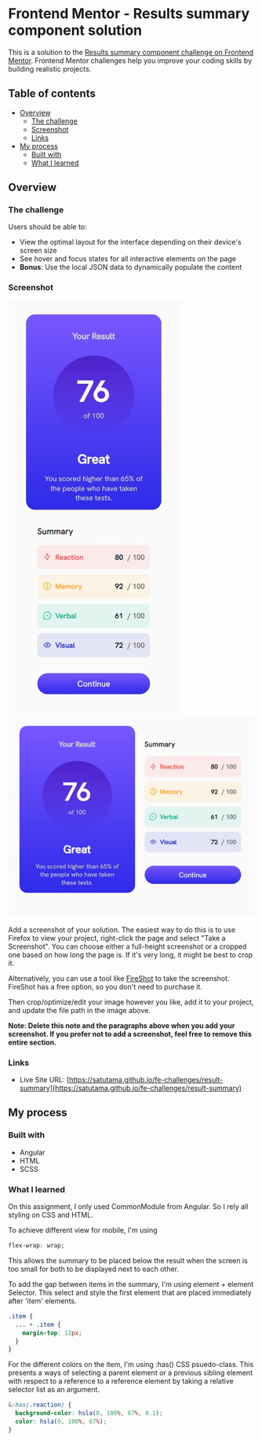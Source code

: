 # Frontend Mentor - Results summary component solution

This is a solution to the [Results summary component challenge on Frontend Mentor](https://www.frontendmentor.io/challenges/results-summary-component-CE_K6s0maV). Frontend Mentor challenges help you improve your coding skills by building realistic projects.

## Table of contents

- [Overview](#overview)
  - [The challenge](#the-challenge)
  - [Screenshot](#screenshot)
  - [Links](#links)
- [My process](#my-process)
  - [Built with](#built-with)
  - [What I learned](#what-i-learned)

## Overview

### The challenge

Users should be able to:

- View the optimal layout for the interface depending on their device's screen size
- See hover and focus states for all interactive elements on the page
- **Bonus**: Use the local JSON data to dynamically populate the content

### Screenshot

![](./screenshots/mobile.jpg) ![](./screenshots/desktop.jpg)

Add a screenshot of your solution. The easiest way to do this is to use Firefox to view your project, right-click the page and select "Take a Screenshot". You can choose either a full-height screenshot or a cropped one based on how long the page is. If it's very long, it might be best to crop it.

Alternatively, you can use a tool like [FireShot](https://getfireshot.com/) to take the screenshot. FireShot has a free option, so you don't need to purchase it.

Then crop/optimize/edit your image however you like, add it to your project, and update the file path in the image above.

**Note: Delete this note and the paragraphs above when you add your screenshot. If you prefer not to add a screenshot, feel free to remove this entire section.**

### Links

- Live Site URL: [https://satutama.github.io/fe-challenges/result-summary](https://satutama.github.io/fe-challenges/result-summary)

## My process

### Built with

- Angular
- HTML
- SCSS

### What I learned

On this assignment, I only used CommonModule from Angular. So I rely all styling on CSS and HTML.

To achieve different view for mobile, I'm using

```css
flex-wrap: wrap;
```

This allows the summary to be placed below the result when the screen is too small for both to be displayed next to each other.

To add the gap between items in the summary, I'm using element + element Selector. This select and style the first element that are placed immediately after 'item' elements.

```css
.item {
  ... + .item {
    margin-top: 12px;
  }
}
```

For the different colors on the item, I'm using :has() CSS psuedo-class. This presents a ways of selecting a parent element or a previous sibling element with respect to a reference to a reference element by taking a relative selector list as an argument.

```css
&:has(.reaction) {
  background-color: hsla(0, 100%, 67%, 0.1);
  color: hsla(0, 100%, 67%);
}
```
